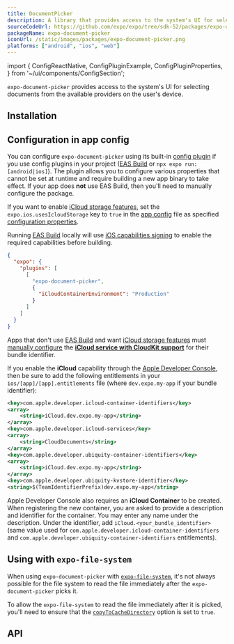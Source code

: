 ```yaml
---
title: DocumentPicker
description: A library that provides access to the system's UI for selecting documents from the available providers on the user's device.
sourceCodeUrl: https://github.com/expo/expo/tree/sdk-52/packages/expo-document-picker
packageName: expo-document-picker
iconUrl: /static/images/packages/expo-document-picker.png
platforms: ["android", "ios", "web"]
---
```


import {
  ConfigReactNative,
  ConfigPluginExample,
  ConfigPluginProperties,
} from '~/ui/components/ConfigSection';

`expo-document-picker` provides access to the system's UI for selecting documents from the available providers on the user's device.

## Installation

## Configuration in app config

You can configure `expo-document-picker` using its built-in [config plugin](/config-plugins/introduction/) if you use config plugins in your project ([EAS Build](/build/introduction) or `npx expo run:[android|ios]`). The plugin allows you to configure various properties that cannot be set at runtime and require building a new app binary to take effect. If your app does **not** use EAS Build, then you'll need to manually configure the package.

If you want to enable [iCloud storage features][icloud-entitlement], set the `expo.ios.usesIcloudStorage` key to `true` in the [app config](/workflow/configuration/) file as specified [configuration properties](../config/app/#usesicloudstorage).

Running [EAS Build](/build/introduction) locally will use [iOS capabilities signing](/build-reference/ios-capabilities) to enable the required capabilities before building.

```json app.json
{
  "expo": {
    "plugins": [
      [
        "expo-document-picker",
        {
          "iCloudContainerEnvironment": "Production"
        }
      ]
    ]
  }
}
```

Apps that don't use [EAS Build](/build/introduction) and want [iCloud storage features][icloud-entitlement] must [manually configure](/build-reference/ios-capabilities#manual-setup) the [**iCloud service with CloudKit support**](https://developer.apple.com/documentation/bundleresources/entitlements/com_apple_developer_icloud-container-environment) for their bundle identifier.

If you enable the **iCloud** capability through the [Apple Developer Console](/build-reference/ios-capabilities#apple-developer-console), then be sure to add the following entitlements in your `ios/[app]/[app].entitlements` file (where `dev.expo.my-app` if your bundle identifier):

```xml
<key>com.apple.developer.icloud-container-identifiers</key>
<array>
    <string>iCloud.dev.expo.my-app</string>
</array>
<key>com.apple.developer.icloud-services</key>
<array>
    <string>CloudDocuments</string>
</array>
<key>com.apple.developer.ubiquity-container-identifiers</key>
<array>
    <string>iCloud.dev.expo.my-app</string>
</array>
<key>com.apple.developer.ubiquity-kvstore-identifier</key>
<string>$(TeamIdentifierPrefix)dev.expo.my-app</string>
```

Apple Developer Console also requires an **iCloud Container** to be created. When registering the new container, you are asked to provide a description and identifier for the container. You may enter any name under the description. Under the identifier, add `iCloud.<your_bundle_identifier>` (same value used for `com.apple.developer.icloud-container-identifiers` and `com.apple.developer.ubiquity-container-identifiers` entitlements).

## Using with `expo-file-system`

When using `expo-document-picker` with [`expo-file-system`](./filesystem.md), it's not always possible for the file system to read the file immediately after the `expo-document-picker` picks it.

To allow the `expo-file-system` to read the file immediately after it is picked, you'll need to ensure that the [`copyToCacheDirectory`](#documentpickeroptions) option is set to `true`.

## API

```js

```

[icloud-entitlement]: https://developer.apple.com/documentation/bundleresources/entitlements/com_apple_developer_icloud-services